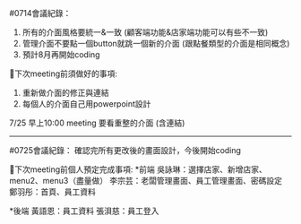#0714會議紀錄：
1.	所有的介面風格要統一&一致 (顧客端功能&店家端功能可以有些不一致)
2.	管理介面不要點一個button就跳一個新的介面 (跟點餐類型的介面是相同概念)
3.	預計8月再開始coding

📌下次meeting前須做好的事項:
1.	重新做介面的修正與連結
2.	每個人的介面自己用powerpoint設計

7/25 早上10:00 meeting 要看重整的介面 (含連結)

---------------------------------------------------------------

#0725會議紀錄：
確認完所有更改後的畫面設計，今後開始coding

📌下次meeting前個人預定完成事項:
*前端
吳詠琳：選擇店家、新增店家、menu2、menu3（盡量做）
李宗芸：老闆管理畫面、員工管理畫面、密碼設定
鄭羽彤：首頁、員工資料

*後端
黃語恩：員工資料
張浿慈：員工登入
